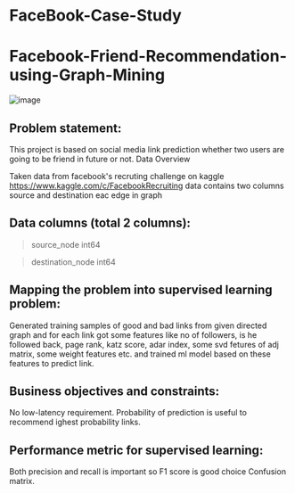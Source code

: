 # FaceBook-Case-Study

# Facebook-Friend-Recommendation-using-Graph-Mining

![image](https://user-images.githubusercontent.com/40149802/64281619-21fd1900-cf71-11e9-8892-49d3e1a08370.png)


## Problem statement:

This project is based on social media link prediction whether two users are going to be friend in future or not.
Data Overview

Taken data from facebook's recruting challenge on kaggle https://www.kaggle.com/c/FacebookRecruiting data contains two columns source and destination eac edge in graph

## Data columns (total 2 columns):

> source_node int64

> destination_node int64

## Mapping the problem into supervised learning problem:

Generated training samples of good and bad links from given directed graph and for each link got some features like no of followers, is he followed back, page rank, katz score, adar index, some svd fetures of adj matrix, some weight features etc. and trained ml model based on these features to predict link.

## Business objectives and constraints:

No low-latency requirement. Probability of prediction is useful to recommend ighest probability links.

## Performance metric for supervised learning:

Both precision and recall is important so F1 score is good choice Confusion matrix.
